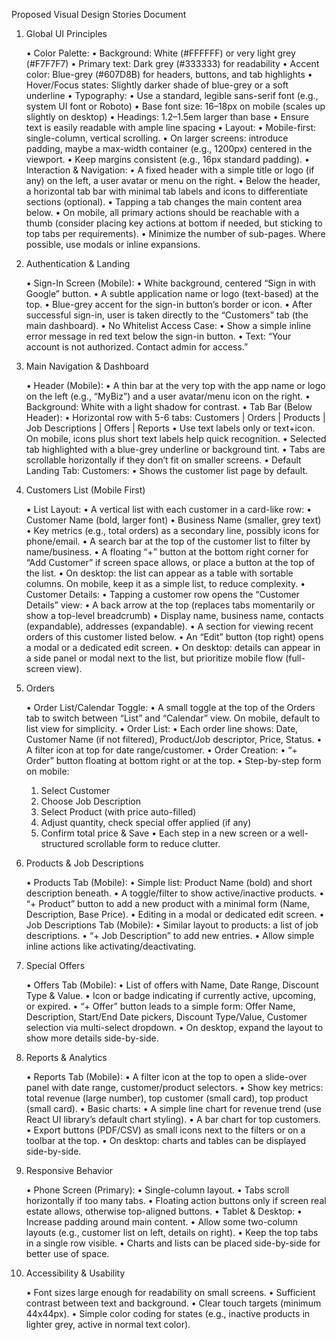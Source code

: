 
Proposed Visual Design Stories Document

1. Global UI Principles

	•	Color Palette:
	•	Background: White (#FFFFFF) or very light grey (#F7F7F7)
	•	Primary text: Dark grey (#333333) for readability
	•	Accent color: Blue-grey (#607D8B) for headers, buttons, and tab highlights
	•	Hover/Focus states: Slightly darker shade of blue-grey or a soft underline
	•	Typography:
	•	Use a standard, legible sans-serif font (e.g., system UI font or Roboto)
	•	Base font size: 16–18px on mobile (scales up slightly on desktop)
	•	Headings: 1.2–1.5em larger than base
	•	Ensure text is easily readable with ample line spacing
	•	Layout:
	•	Mobile-first: single-column, vertical scrolling.
	•	On larger screens: introduce padding, maybe a max-width container (e.g., 1200px) centered in the viewport.
	•	Keep margins consistent (e.g., 16px standard padding).
	•	Interaction & Navigation:
	•	A fixed header with a simple title or logo (if any) on the left, a user avatar or menu on the right.
	•	Below the header, a horizontal tab bar with minimal tab labels and icons to differentiate sections (optional).
	•	Tapping a tab changes the main content area below.
	•	On mobile, all primary actions should be reachable with a thumb (consider placing key actions at bottom if needed, but sticking to top tabs per requirements).
	•	Minimize the number of sub-pages. Where possible, use modals or inline expansions.

2. Authentication & Landing

	•	Sign-In Screen (Mobile):
	•	White background, centered “Sign in with Google” button.
	•	A subtle application name or logo (text-based) at the top.
	•	Blue-grey accent for the sign-in button’s border or icon.
	•	After successful sign-in, user is taken directly to the “Customers” tab (the main dashboard).
	•	No Whitelist Access Case:
	•	Show a simple inline error message in red text below the sign-in button.
	•	Text: “Your account is not authorized. Contact admin for access.”

3. Main Navigation & Dashboard

	•	Header (Mobile):
	•	A thin bar at the very top with the app name or logo on the left (e.g., “MyBiz”) and a user avatar/menu icon on the right.
	•	Background: White with a light shadow for contrast.
	•	Tab Bar (Below Header):
	•	Horizontal row with 5-6 tabs: Customers | Orders | Products | Job Descriptions | Offers | Reports
	•	Use text labels only or text+icon. On mobile, icons plus short text labels help quick recognition.
	•	Selected tab highlighted with a blue-grey underline or background tint.
	•	Tabs are scrollable horizontally if they don’t fit on smaller screens.
	•	Default Landing Tab: Customers:
	•	Shows the customer list page by default.

4. Customers List (Mobile First)

	•	List Layout:
	•	A vertical list with each customer in a card-like row:
	•	Customer Name (bold, larger font)
	•	Business Name (smaller, grey text)
	•	Key metrics (e.g., total orders) as a secondary line, possibly icons for phone/email.
	•	A search bar at the top of the customer list to filter by name/business.
	•	A floating “+” button at the bottom right corner for “Add Customer” if screen space allows, or place a button at the top of the list.
	•	On desktop: the list can appear as a table with sortable columns. On mobile, keep it as a simple list, to reduce complexity.
	•	Customer Details:
	•	Tapping a customer row opens the “Customer Details” view:
	•	A back arrow at the top (replaces tabs momentarily or show a top-level breadcrumb)
	•	Display name, business name, contacts (expandable), addresses (expandable).
	•	A section for viewing recent orders of this customer listed below.
	•	An “Edit” button (top right) opens a modal or a dedicated edit screen.
	•	On desktop: details can appear in a side panel or modal next to the list, but prioritize mobile flow (full-screen view).

5. Orders

	•	Order List/Calendar Toggle:
	•	A small toggle at the top of the Orders tab to switch between “List” and “Calendar” view. On mobile, default to list view for simplicity.
	•	Order List:
	•	Each order line shows: Date, Customer Name (if not filtered), Product/Job descriptor, Price, Status.
	•	A filter icon at top for date range/customer.
	•	Order Creation:
	•	“+ Order” button floating at bottom right or at the top.
	•	Step-by-step form on mobile:
	1.	Select Customer
	2.	Choose Job Description
	3.	Select Product (with price auto-filled)
	4.	Adjust quantity, check special offer applied (if any)
	5.	Confirm total price & Save
	•	Each step in a new screen or a well-structured scrollable form to reduce clutter.

6. Products & Job Descriptions

	•	Products Tab (Mobile):
	•	Simple list: Product Name (bold) and short description beneath.
	•	A toggle/filter to show active/inactive products.
	•	“+ Product” button to add a new product with a minimal form (Name, Description, Base Price).
	•	Editing in a modal or dedicated edit screen.
	•	Job Descriptions Tab (Mobile):
	•	Similar layout to products: a list of job descriptions.
	•	“+ Job Description” to add new entries.
	•	Allow simple inline actions like activating/deactivating.

7. Special Offers

	•	Offers Tab (Mobile):
	•	List of offers with Name, Date Range, Discount Type & Value.
	•	Icon or badge indicating if currently active, upcoming, or expired.
	•	“+ Offer” button leads to a simple form: Offer Name, Description, Start/End Date pickers, Discount Type/Value, Customer selection via multi-select dropdown.
	•	On desktop, expand the layout to show more details side-by-side.

8. Reports & Analytics

	•	Reports Tab (Mobile):
	•	A filter icon at the top to open a slide-over panel with date range, customer/product selectors.
	•	Show key metrics: total revenue (large number), top customer (small card), top product (small card).
	•	Basic charts:
	•	A simple line chart for revenue trend (use React UI library’s default chart styling).
	•	A bar chart for top customers.
	•	Export buttons (PDF/CSV) as small icons next to the filters or on a toolbar at the top.
	•	On desktop: charts and tables can be displayed side-by-side.

9. Responsive Behavior

	•	Phone Screen (Primary):
	•	Single-column layout.
	•	Tabs scroll horizontally if too many tabs.
	•	Floating action buttons only if screen real estate allows, otherwise top-aligned buttons.
	•	Tablet & Desktop:
	•	Increase padding around main content.
	•	Allow some two-column layouts (e.g., customer list on left, details on right).
	•	Keep the top tabs in a single row visible.
	•	Charts and lists can be placed side-by-side for better use of space.

10. Accessibility & Usability

	•	Font sizes large enough for readability on small screens.
	•	Sufficient contrast between text and background.
	•	Clear touch targets (minimum 44x44px).
	•	Simple color coding for states (e.g., inactive products in lighter grey, active in normal text color).
